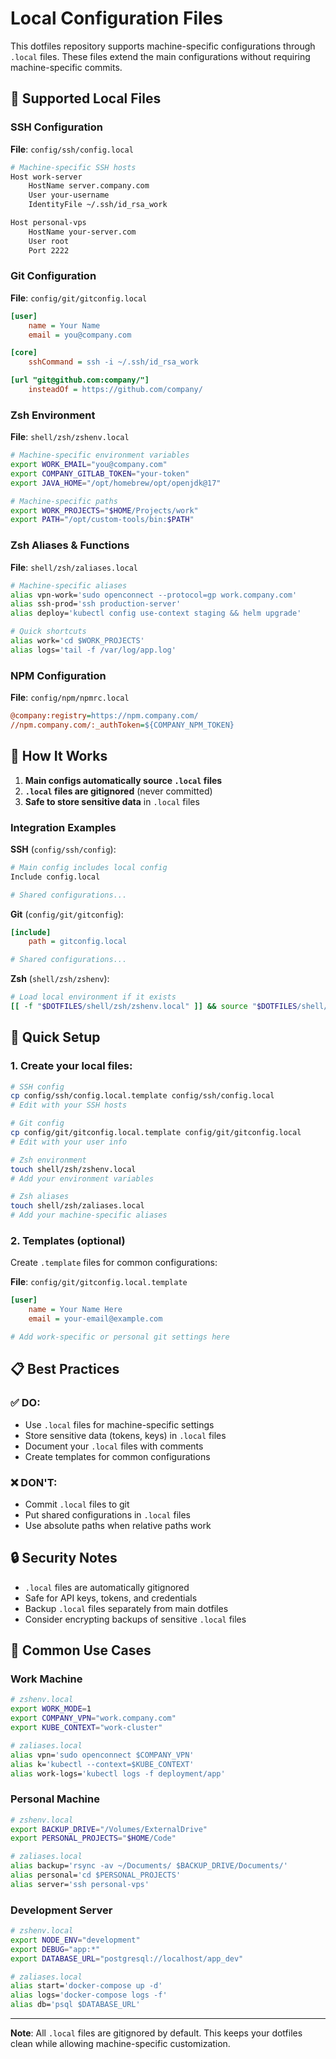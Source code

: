 # Local Configuration Files

This dotfiles repository supports machine-specific configurations through `.local` files. These files extend the main configurations without requiring machine-specific commits.

## 📁 Supported Local Files

### SSH Configuration
**File**: `config/ssh/config.local`
```bash
# Machine-specific SSH hosts
Host work-server
    HostName server.company.com
    User your-username
    IdentityFile ~/.ssh/id_rsa_work

Host personal-vps
    HostName your-server.com
    User root
    Port 2222
```

### Git Configuration  
**File**: `config/git/gitconfig.local`
```ini
[user]
    name = Your Name
    email = you@company.com

[core]
    sshCommand = ssh -i ~/.ssh/id_rsa_work

[url "git@github.com:company/"]
    insteadOf = https://github.com/company/
```

### Zsh Environment
**File**: `shell/zsh/zshenv.local`
```bash
# Machine-specific environment variables
export WORK_EMAIL="you@company.com"
export COMPANY_GITLAB_TOKEN="your-token"
export JAVA_HOME="/opt/homebrew/opt/openjdk@17"

# Machine-specific paths
export WORK_PROJECTS="$HOME/Projects/work"
export PATH="/opt/custom-tools/bin:$PATH"
```

### Zsh Aliases & Functions
**File**: `shell/zsh/zaliases.local`
```bash
# Machine-specific aliases
alias vpn-work='sudo openconnect --protocol=gp work.company.com'
alias ssh-prod='ssh production-server'
alias deploy='kubectl config use-context staging && helm upgrade'

# Quick shortcuts
alias work='cd $WORK_PROJECTS'
alias logs='tail -f /var/log/app.log'
```

### NPM Configuration
**File**: `config/npm/npmrc.local`
```ini
@company:registry=https://npm.company.com/
//npm.company.com/:_authToken=${COMPANY_NPM_TOKEN}
```

## 🔧 How It Works

1. **Main configs automatically source `.local` files**
2. **`.local` files are gitignored** (never committed)
3. **Safe to store sensitive data** in `.local` files

### Integration Examples

**SSH** (`config/ssh/config`):
```bash
# Main config includes local config
Include config.local

# Shared configurations...
```

**Git** (`config/git/gitconfig`):
```ini
[include]
    path = gitconfig.local

# Shared configurations...
```

**Zsh** (`shell/zsh/zshenv`):
```bash
# Load local environment if it exists
[[ -f "$DOTFILES/shell/zsh/zshenv.local" ]] && source "$DOTFILES/shell/zsh/zshenv.local"
```

## 🚀 Quick Setup

### 1. Create your local files:
```bash
# SSH config
cp config/ssh/config.local.template config/ssh/config.local
# Edit with your SSH hosts

# Git config  
cp config/git/gitconfig.local.template config/git/gitconfig.local
# Edit with your user info

# Zsh environment
touch shell/zsh/zshenv.local
# Add your environment variables

# Zsh aliases
touch shell/zsh/zaliases.local  
# Add your machine-specific aliases
```

### 2. Templates (optional)
Create `.template` files for common configurations:

**File**: `config/git/gitconfig.local.template`
```ini
[user]
    name = Your Name Here
    email = your-email@example.com

# Add work-specific or personal git settings here
```

## 📋 Best Practices

### ✅ DO:
- Use `.local` files for machine-specific settings
- Store sensitive data (tokens, keys) in `.local` files
- Document your `.local` files with comments
- Create templates for common configurations

### ❌ DON'T:
- Commit `.local` files to git
- Put shared configurations in `.local` files
- Use absolute paths when relative paths work

## 🔒 Security Notes

- `.local` files are automatically gitignored
- Safe for API keys, tokens, and credentials
- Backup `.local` files separately from main dotfiles
- Consider encrypting backups of sensitive `.local` files

## 📖 Common Use Cases

### Work Machine
```bash
# zshenv.local
export WORK_MODE=1
export COMPANY_VPN="work.company.com"
export KUBE_CONTEXT="work-cluster"

# zaliases.local  
alias vpn='sudo openconnect $COMPANY_VPN'
alias k='kubectl --context=$KUBE_CONTEXT'
alias work-logs='kubectl logs -f deployment/app'
```

### Personal Machine
```bash
# zshenv.local
export BACKUP_DRIVE="/Volumes/ExternalDrive"
export PERSONAL_PROJECTS="$HOME/Code"

# zaliases.local
alias backup='rsync -av ~/Documents/ $BACKUP_DRIVE/Documents/'
alias personal='cd $PERSONAL_PROJECTS'
alias server='ssh personal-vps'
```

### Development Server
```bash
# zshenv.local
export NODE_ENV="development" 
export DEBUG="app:*"
export DATABASE_URL="postgresql://localhost/app_dev"

# zaliases.local
alias start='docker-compose up -d'
alias logs='docker-compose logs -f'
alias db='psql $DATABASE_URL'
```

---

**Note**: All `.local` files are gitignored by default. This keeps your dotfiles clean while allowing machine-specific customization.